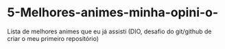 # 5-Melhores-animes-minha-opini-o-
 Lista de melhores animes que eu já assisti (DIO, desafio do git/github de criar o meu primeiro repositório)
